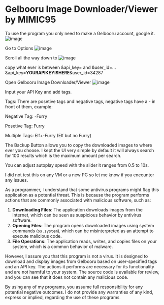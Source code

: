 <h1>Gelbooru Image Downloader/Viewer by MIMIC95</h1>

To use the program you only need to make a Gelbooru account, google it. 
![image](https://github.com/user-attachments/assets/80f7bf9b-f3e5-4d14-b8d8-706b38470294)

Go to Options
![image](https://github.com/user-attachments/assets/1b04d040-6cf2-4fe1-a62c-631fa7f65289)

Scroll all the way down to 
![image](https://github.com/user-attachments/assets/efb64f02-cce3-454a-ac51-a9f7066dfe9a)

copy what ever is between &api_key= and &user_id=... 
&api_key=<b>YOURAPIKEYISHERE</b>&user_id=34287

Open Gelbooru Image Downloader/Viewer
![image](https://github.com/user-attachments/assets/eed66c4b-6fdc-43c4-8229-8cd60dfcba00)

Input your API Key and add tags.

Tags:
There are posetive tags and negative tags, negative tags have a - in front of them, example:

Negative Tag:
-Furry

Posetive Tag:
Furry

Multiple Tags:
Elf+-Furry (Elf but no Furry)


The Backup Button allows you to copy the downloaded images to where ever you choose.
I kept the UI very simple by default it will always search for 100 results which is the maximum amount per search.

You can adjust autoplay speed with the slider it ranges from 0.5 to 10s.

I did not test this on any VM or a new PC so let me know if you encounter any issues.

As a programmer, I understand that some antivirus programs might flag this application as a potential threat. 
This is because the program performs actions that are commonly associated with malicious software, such as:

1. **Downloading Files**: The application downloads images from the internet, which can be seen as suspicious behavior by antivirus software.
2. **Opening Files**: The program opens downloaded images using system commands (`os.system`), which can be misinterpreted as an attempt to execute malicious code.
3. **File Operations**: The application reads, writes, and copies files on your system, which is a common behavior of malware.

However, I assure you that this program is not a virus. 
It is designed to download and display images from Gelbooru based on user-specified tags and an API key. 
The actions it performs are necessary for its functionality and are not harmful to your system. 
The source code is available for review, and you can see that it does not contain any malicious code.

By using any of my programs, you assume full responsibility for any potential negative outcomes. 
I do not provide any warranties of any kind, express or implied, regarding the use of these programs.
